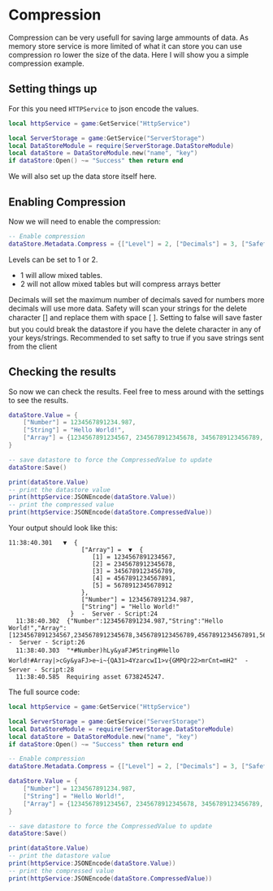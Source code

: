 # Compression

Compression can be very usefull for saving large ammounts of data. As memory store service is more limited of what it can store you can use compression ro lower the size of the data. Here I will show you a simple compression example.

## Setting things up
For this you need `HTTPService` to json encode the values.

```lua
local httpService = game:GetService("HttpService")

local ServerStorage = game:GetService("ServerStorage")
local DataStoreModule = require(ServerStorage.DataStoreModule)
local dataStore = DataStoreModule.new("name", "key")
if dataStore:Open() ~= "Success" then return end
```
We will also set up the data store itself here.

## Enabling Compression

Now we will need to enable the compression:
```lua
-- Enable compression
dataStore.Metadata.Compress = {["Level"] = 2, ["Decimals"] = 3, ["Safety"] = true}
```
Levels can be set to 1 or 2.
* 1 will allow mixed tables.
* 2 will not allow mixed tables but will compress arrays better

Decimals will set the maximum number of decimals saved for numbers more decimals will use more data.
Safety will scan your strings for the delete character [] and replace them with space [ ].
Setting to false will save faster but you could break the datastore if you have the delete character in any of your keys/strings. Recommended to set safty to true if you save strings sent from the client

## Checking the results
So now we can check the results. Feel free to mess around with the settings to see the results.

```lua
dataStore.Value = {
    ["Number"] = 1234567891234.987,
    ["String"] = "Hello World!",
    ["Array"] = {1234567891234567, 2345678912345678, 3456789123456789, 4567891234567891, 5678912345678912}
}

-- save datastore to force the CompressedValue to update
dataStore:Save()

print(dataStore.Value)
-- print the datastore value
print(httpService:JSONEncode(dataStore.Value)) 
-- print the compressed value
print(httpService:JSONEncode(dataStore.CompressedValue))
```
Your output should look like this:
```
11:38:40.301   ▼  {
                    ["Array"] =  ▼  {
                       [1] = 1234567891234567,
                       [2] = 2345678912345678,
                       [3] = 3456789123456789,
                       [4] = 4567891234567891,
                       [5] = 5678912345678912
                    },
                    ["Number"] = 1234567891234.987,
                    ["String"] = "Hello World!"
                 }  -  Server - Script:24
  11:38:40.302  {"Number":1234567891234.987,"String":"Hello World!","Array":[1234567891234567,2345678912345678,3456789123456789,4567891234567891,5678912345678912]}  -  Server - Script:26
  11:38:40.303  "*#Number)hLy&yaFJ#String#Hello World!#Array|>cGy&yaFJ>e~i~{QA31>4YzarcwI1>v{GMPQr22>mrCnt=mH2"  -  Server - Script:28
  11:38:40.585  Requiring asset 6738245247.
```

The full source code:
```lua
local httpService = game:GetService("HttpService")

local ServerStorage = game:GetService("ServerStorage")
local DataStoreModule = require(ServerStorage.DataStoreModule)
local dataStore = DataStoreModule.new("name", "key")
if dataStore:Open() ~= "Success" then return end

-- Enable compression
dataStore.Metadata.Compress = {["Level"] = 2, ["Decimals"] = 3, ["Safety"] = true}

dataStore.Value = {
    ["Number"] = 1234567891234.987,
    ["String"] = "Hello World!",
    ["Array"] = {1234567891234567, 2345678912345678, 3456789123456789, 4567891234567891, 5678912345678912}
}

-- save datastore to force the CompressedValue to update
dataStore:Save()

print(dataStore.Value)
-- print the datastore value
print(httpService:JSONEncode(dataStore.Value)) 
-- print the compressed value
print(httpService:JSONEncode(dataStore.CompressedValue))
```